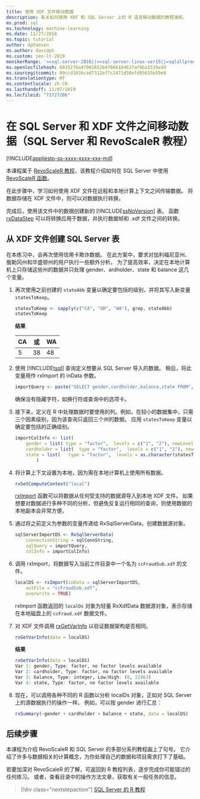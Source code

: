 ```yaml
---
title: 使用 XDF 文件移动数据
description: 有关如何使用 XDF 和 SQL Server 上的 R 语言移动数据的教程演练。
ms.prod: sql
ms.technology: machine-learning
ms.date: 11/27/2018
ms.topic: tutorial
author: dphansen
ms.author: davidph
ms.custom: seo-lt-2019
monikerRange: '>=sql-server-2016||>=sql-server-linux-ver15||=sqlallproducts-allversions'
ms.openlocfilehash: 6935276a47061652647666184637af8ba1535edd
ms.sourcegitcommit: 09ccd103bcad7312ef7c2471d50efd85615b59e8
ms.translationtype: HT
ms.contentlocale: zh-CN
ms.lasthandoff: 11/07/2019
ms.locfileid: "73727206"
---
```

# <a name="move-data-between-sql-server-and-xdf-file-sql-server-and-revoscaler-tutorial"></a>在 SQL Server 和 XDF 文件之间移动数据（SQL Server 和 RevoScaleR 教程）
[!INCLUDE[appliesto-ss-xxxx-xxxx-xxx-md](../../includes/appliesto-ss-xxxx-xxxx-xxx-md.md)]

本课程属于 [RevoScaleR 教程](deepdive-data-science-deep-dive-using-the-revoscaler-packages.md)，该教程介绍如何在 SQL Server 中使用 [RevoScaleR 函数](https://docs.microsoft.com/machine-learning-server/r-reference/revoscaler/revoscaler)。

在此步骤中，学习如何使用 XDF 文件在远程和本地计算上下文之间传输数据。 将数据存储在 XDF 文件中，则可以对数据执行转换。

完成后，使用该文件中的数据创建新的 [!INCLUDE[ssNoVersion](../../includes/ssnoversion-md.md)] 表。 函数 [rxDataStep](https://docs.microsoft.com/machine-learning-server/r-reference/revoscaler/rxdatastep) 可以将转换应用于数据，并执行数据帧和 .xdf 文件之间的转换。
  
## <a name="create-a-sql-server-table-from-an-xdf-file"></a>从 XDF 文件创建 SQL Server 表

在本练习中，会再次使用信用卡欺诈数据。 在此方案中，要求对加利福尼亚州、俄勒冈州和华盛顿州的用户执行一些额外分析。 为了提高效率，决定在本地计算机上只存储这些州的数据并只处理 gender、ardholder、state 和 balance 这几个变量。

1. 再次使用之前创建的 `stateAbb` 变量以确定要包括的级别，并将其写入新变量 `statesToKeep`。
  
    ```R
    statesToKeep <- sapply(c("CA", "OR", "WA"), grep, stateAbb)
    statesToKeep
    ```
    **结果**
    
    CA|或|WA
    ----|----|----
    5|38|48
    
2. 使用 [!INCLUDE[tsql](../../includes/tsql-md.md)] 查询定义想要从 SQL Server 导入的数据。  稍后，将此变量用作 rxImport 的 inData 参数。
  
    ```R
    importQuery <- paste("SELECT gender,cardholder,balance,state FROM",  sqlFraudTable,  "WHERE (state = 5 OR state = 38 OR state = 48)")
    ```
  
    确保没有隐藏字符，如换行符或查询中的选项卡。
  
3. 接下来，定义在 R 中处理数据时要使用的列。例如，在较小的数据集中，只需三个因素级别，因为该查询只返回三个州的数据。  应用 `statesToKeep` 变量以确定要包括的正确级别。
  
    ```R
    importColInfo <- list(
        gender = list( type = "factor",  levels = c("1", "2"), newLevels = c("Male", "Female")),
        cardholder = list(  type = "factor",  levels = c("1", "2"), newLevels = c("Principal", "Secondary")),
        state = list(   type = "factor",  levels = as.character(statesToKeep), newLevels = names(statesToKeep))
            )
    ```
  
4. 将计算上下文设置为本地，因为需在本地计算机上使用所有数据。
  
    ```R
    rxSetComputeContext("local")
    ```
    
    [rxImport](https://docs.microsoft.com/machine-learning-server/r-reference/revoscaler/rxsqlserverdata) 函数可以将数据从任何受支持的数据源导入到本地 XDF 文件。 如果想要对数据进行多种不同的分析，但避免反复运行相同的查询，则使用数据的本地副本会非常方便。

5. 通过将之前定义为参数的变量传递给 RxSqlServerData，创建数据源对象。
  
    ```R
    sqlServerImportDS <- RxSqlServerData(
        connectionString = sqlConnString,
        sqlQuery = importQuery,
        colInfo = importColInfo)
    ```
  
6. 调用 rxImport，将数据写入当前工作目录中一个名为 `ccFraudSub.xdf` 的文件。
  
    ```R
    localDS <- rxImport(inData = sqlServerImportDS,
        outFile = "ccFraudSub.xdf",
        overwrite = TRUE)
    ```
  
    rxImport 函数返回的 `localDs` 对象为轻量 RxXdfData 数据源对象，表示存储在本地磁盘上的 `ccFraud.xdf` 数据文件。
  
7. 对 XDF 文件调用 [rxGetVarInfo](https://docs.microsoft.com/machine-learning-server/r-reference/revoscaler/rxgetvarinfoxdf) 以验证数据架构是否相同。
  
    ```R
    rxGetVarInfo(data = localDS)
    ```

    **结果**
    
    ```R
    rxGetVarInfo(data = localDS)
    Var 1: gender, Type: factor, no factor levels available
    Var 2: cardholder, Type: factor, no factor levels available
    Var 3: balance, Type: integer, Low/High: (0, 22463)
    Var 4: state, Type: factor, no factor levels available
    ```

8. 现在，可以调用各种不同的 R 函数以分析 localDs 对象，正如对 SQL Server 上的源数据执行的操作一样。 例如，可以按 gender 进行汇总：
  
    ```R
    rxSummary(~gender + cardholder + balance + state, data = localDS)
    ```

## <a name="next-steps"></a>后续步骤

本课程为介绍 RevoScaleR 和 SQL Server 的多部分系列教程画上了句号。 它介绍了许多与数据相关的计算概念，为你处理自己的数据和项目需求打下了基础。

若要加深对 RevoScaleR 的了解，可返回到 R 教程列表，逐步完成你可能错过的任何练习。 或者，查看目录中的操作方法文章，获取有关一般任务的信息。

> [!div class="nextstepaction"]
> [SQL Server 的 R 教程](sql-server-r-tutorials.md)